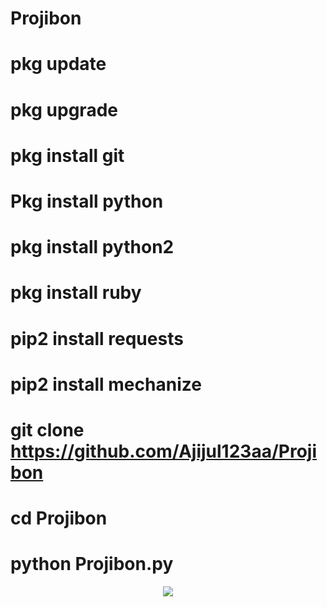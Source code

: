 # Projibon
# pkg update

# pkg upgrade

# pkg install git

# Pkg install python

# pkg install python2

# pkg install ruby

# pip2 install requests

# pip2 install mechanize

# git clone https://github.com/Ajijul123aa/Projibon
# cd Projibon
# python Projibon.py
<p align="center"><img src="https://img.shields.io/badge/MADE%20IN BANGLADESHI-SPAMMAR AND PROGRAMMER-green?colorA=%23ff0000&colorB=%23017e40&style=flat-square">

